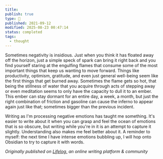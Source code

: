 ```yaml
---
title:
publish: true
type: 🌳
published: 2021-09-12
modified: 2025-08-23 00:47:14
status: completed
tags:
  - thought
---
```

 Sometimes negativity is insidious. 
Just when you think it has floated away off the horizon, just a simple speck of spark can bring it right back and you find yourself staring at the engulfing flames that consume some of the most important things that keep us wanting to move forward. Things like productivity, optimism, gratitude, and even just general well-being seem like the first things that get burned away. Sometimes the flame gets so hot, that being the stillness of water that you acquire through acts of stepping away or even meditation seems to only have the capacity to dull it to an ember. This ember can stay dormant for an entire day, a week, a month, but just the right combination of friction and gasoline can cause the inferno to appear again just like that; sometimes bigger than the previous incident. 

Writing as I'm processing negative emotions has taught me something. It's easier to write about it when you can grasp and feel the ocean of emotions that is so obscure, but writing while you're in it is an attempt to capture it slightly. Understanding also makes me feel better about it. A reminder to myself: the next time I have intense emotions bubbling up, I will hop onto Obsidian to try to capture it with words.

*Originally published on [Lifelog,](https://golifelog.com/) an online writing platform & community*